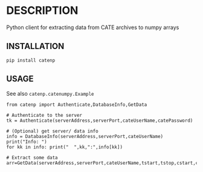 
DESCRIPTION
===========

Python client for extracting data from CATE archives to numpy arrays

INSTALLATION
------------


    pip install catenp


USAGE
-----

See also `catenp.catenumpy.Example`


    from catenp import Authenticate,DatabaseInfo,GetData
   
    # Authenticate to the server
    tk = Authenticate(serverAddress,serverPort,cateUserName,catePassword)
   
    # (Optional) get server/ data info
    info = DatabaseInfo(serverAddress,serverPort,cateUserName)
    print("Info: ")
    for kk in info: print("  ",kk,":",info[kk])

    # Extract some data    
    arr=GetData(serverAddress,serverPort,cateUserName,tstart,tstop,cstart,cstop)



